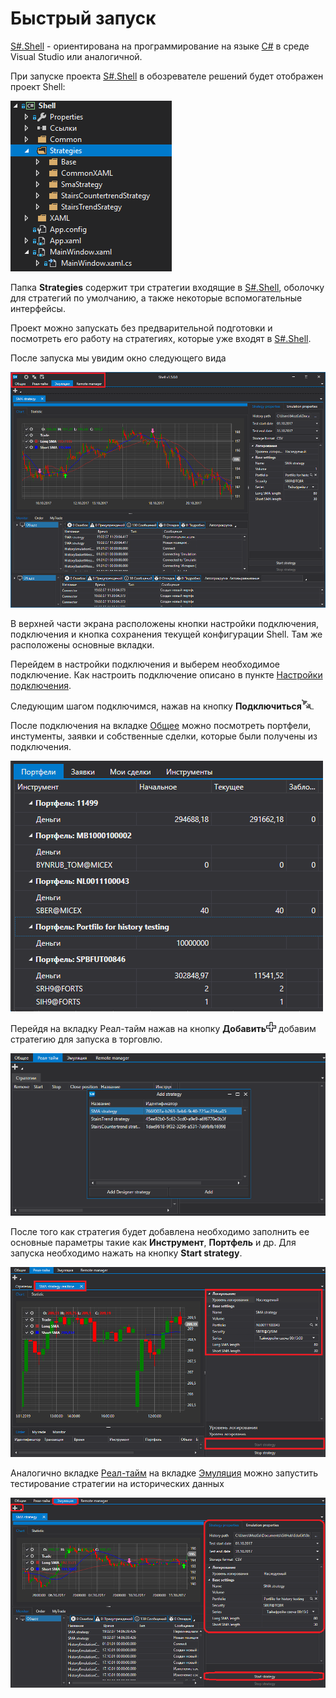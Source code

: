# Быстрый запуск

[S\#.Shell](Shell.md) \- ориентирована на программирование на языке [C\#](https://ru.wikipedia.org/wiki/C_Sharp) в среде Visual Studio или аналогичной.

При запуске проекта [S\#.Shell](Shell.md) в обозревателе решений будет отображен проект Shell:

![Shell Quick start 00](../images/Shell_Quick_start_00.png)

Папка **Strategies** содержит три стратегии входящие в [S\#.Shell](Shell.md), оболочку для стратегий по умолчанию, а также некоторые вспомогательные интерфейсы.

Проект можно запускать без предварительной подготовки и посмотреть его работу на стратегиях, которые уже входят в [S\#.Shell](Shell.md).

После запуска мы увидим окно следующего вида

![Shell Quick start 01](../images/Shell_Quick_start_01.png)

В верхней части экрана расположены кнопки настройки подключения, подключения и кнопка сохранения текущей конфигурации Shell. Там же расположены основные вкладки.

Перейдем в настройки подключения и выберем необходимое подключение. Как настроить подключение описано в пункте [Настройки подключения](Shell_Connection_settings.md).

Следующим шагом подключимся, нажав на кнопку **Подключиться**![Designer The quick access toolbar 00](../images/Designer_quick_access_toolbar_00.png).

После подключения на вкладке [Общее](Shell_Common.md) можно посмотреть портфели, инстументы, заявки и собственные сделки, которые были получены из подключения.

![Shell Quick start 02](../images/Shell_Quick_start_02.png)

Перейдя на вкладку Реал\-тайм нажав на кнопку **Добавить**![Designer Creation tool 00](../images/Designer_Creation_tool_00.png) добавим стратегию для запуска в торговлю.

![Shell Quick start 03](../images/Shell_Quick_start_03.png)

После того как стратегия будет добавлена необходимо заполнить ее основные параметры такие как **Инструмент**, **Портфель** и др. Для запуска необходимо нажать на кнопку **Start strategy**.

![Shell Quick start 04](../images/Shell_Quick_start_04.png)

Аналогично вкладке [Реал\-тайм](Shell_RealTime.md) на вкладке [Эмуляция](Shell_emulation.md) можно запустить тестирование стратегии на исторических данных

![Shell Quick start 05](../images/Shell_Quick_start_05.png)
